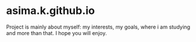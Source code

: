 # asima.k.github.io
Project is mainly about myself: my interests, my goals, where i am studying and more than that. I hope you will enjoy.
